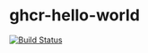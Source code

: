# ghcr-hello-world
[![Build Status](https://github.com/nerevahr/ghcr-hello-world/workflows/publish/badge.svg)](https://github.com/nerevahr/ghcr-hello-world/actions)
